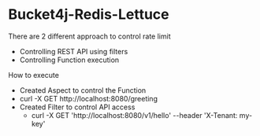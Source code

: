 # Bucket4j-Redis-Lettuce

There are 2 different approach to control rate limit
- Controlling REST API using filters
- Controlling Function execution

How to execute
- Created Aspect to control the Function 
 - curl -X GET http://localhost:8080/greeting
- Created Filter to control API access
  - curl -X GET 'http://localhost:8080/v1/hello' --header 'X-Tenant: my-key'
